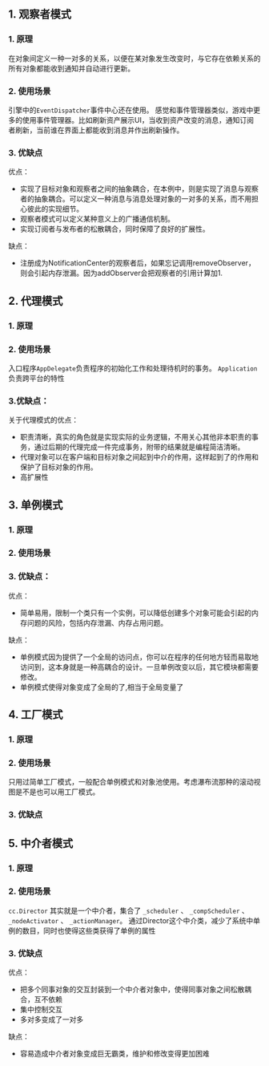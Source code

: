 ## 1. 观察者模式
### 1. 原理 
在对象间定义一种一对多的关系，以便在某对象发生改变时，与它存在依赖关系的所有对象都能收到通知并自动进行更新。

### 2. 使用场景
引擎中的`EventDispatcher`事件中心还在使用。 感觉和事件管理器类似，游戏中更多的使用事件管理器。比如刷新资产展示UI，当收到资产改变的消息，通知订阅者刷新，当前谁在界面上都能收到消息并作出刷新操作。

### 3. 优缺点
优点：
- 实现了目标对象和观察者之间的抽象耦合，在本例中，则是实现了消息与观察者的抽象耦合。可以定义一种消息与消息处理对象的一对多的关系，而不用担心彼此的实现细节。
- 观察者模式可以定义某种意义上的广播通信机制。
- 实现订阅者与发布者的松散耦合，同时保障了良好的扩展性。

缺点：
- 注册成为NotificationCenter的观察者后，如果忘记调用removeObserver，则会引起内存泄漏。因为addObserver会把观察者的引用计算加1.
## 2. 代理模式

### 1. 原理

### 2. 使用场景
入口程序`AppDelegate`负责程序的初始化工作和处理待机时的事务。
`Application`负责跨平台的特性 

### 3.优缺点：
关于代理模式的优点：
-    职责清晰，真实的角色就是实现实际的业务逻辑，不用关心其他非本职责的事务，通过后期的代理完成一件完成事务，附带的结果就是编程简洁清晰。
-    代理对象可以在客户端和目标对象之间起到中介的作用，这样起到了的作用和保护了目标对象的作用。
-    高扩展性


## 3. 单例模式
### 1. 原理

### 2. 使用场景

### 3. 优缺点：
优点：
- 简单易用，限制一个类只有一个实例，可以降低创建多个对象可能会引起的内存问题的风险，包括内存泄漏、内存占用问题。

缺点：
- 单例模式因为提供了一个全局的访问点，你可以在程序的任何地方轻而易取地访问到，这本身就是一种高耦合的设计。一旦单例改变以后，其它模块都需要修改。
- 单例模式使得对象变成了全局的了,相当于全局变量了

## 4. 工厂模式

### 1. 原理

### 2. 使用场景
只用过简单工厂模式，一般配合单例模式和对象池使用。考虑瀑布流那种的滚动视图是不是也可以用工厂模式。

### 3. 优缺点

## 5. 中介者模式
### 1. 原理

### 2. 使用场景
`cc.Director` 其实就是一个中介者，集合了 `_scheduler` 、 `_compScheduler` 、 `_nodeActivator` 、 `_actionManager`。 通过Director这个中介类，减少了系统中单例的数目，同时也使得这些类获得了单例的属性

### 3. 优缺点
优点：
- 把多个同事对象的交互封装到一个中介者对象中，使得同事对象之间松散耦合，互不依赖
- 集中控制交互
- 多对多变成了一对多

缺点：
- 容易造成中介者对象变成巨无霸类，维护和修改变得更加困难